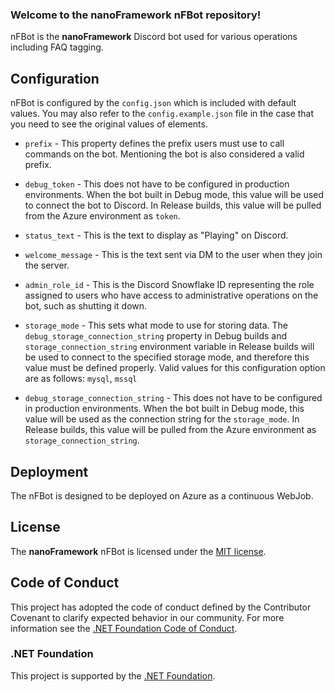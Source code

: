

### Welcome to the **nanoFramework** nFBot repository!

nFBot is the **nanoFramework** Discord bot used for various operations including FAQ tagging.

## Configuration
nFBot is configured by the `config.json` which is included with default values. You may also refer to the `config.example.json` file in the case that you need to see the original values of elements.

- `prefix` - This property defines the prefix users must use to call commands on the bot. Mentioning the bot is also considered a valid prefix.

- `debug_token` - This does not have to be configured in production environments. When the bot built in Debug mode, this value will be used to connect the bot to Discord. In Release builds, this value will be pulled from the Azure environment as `token`.

- `status_text` - This is the text to display as "Playing" on Discord.

- `welcome_message` - This is the text sent via DM to the user when they join the server.

- `admin_role_id` - This is the Discord Snowflake ID representing the role assigned to users who have access to administrative operations on the bot, such as shutting it down.

- `storage_mode` - This sets what mode to use for storing data. The `debug_storage_connection_string` property in Debug builds and `storage_connection_string` environment variable in Release builds will be used to connect to the specified storage mode, and therefore this value must be defined properly. Valid values for this configuration option are as follows: `mysql`, `mssql`

- `debug_storage_connection_string` - This does not have to be configured in production environments. When the bot built in Debug mode, this value will be used as the connection string for the `storage_mode`. In Release builds, this value will be pulled from the Azure environment as `storage_connection_string`.

## Deployment
The nFBot is designed to be deployed on Azure as a continuous WebJob.

## License

The **nanoFramework** nFBot is licensed under the [MIT license](LICENSE.md).

## Code of Conduct

This project has adopted the code of conduct defined by the Contributor Covenant to clarify expected behavior in our community.
For more information see the [.NET Foundation Code of Conduct](https://dotnetfoundation.org/code-of-conduct).

### .NET Foundation

This project is supported by the [.NET Foundation](https://dotnetfoundation.org).
